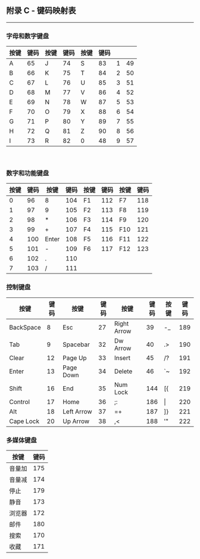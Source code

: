## 附录 C - 键码映射表

---



### 字母和数字键盘

| 按键 | 键码 | 按键 | 键码 | 按键 | 键码 |  |  |
| ---- | ---- | ---- | ---- | ---- | ---- | ---- | ---- |
| A | 65   | J    | 74   | S    | 83   | 1  | 49 |
| B | 66   | K    | 75   | T    | 84   | 2  | 50 |
| C | 67   | L    | 76   | U    | 85   | 3  | 51 |
| D | 68   | M    | 77   | V    | 86   | 4  | 52 |
| E | 69   | N    | 78   | W    | 87   | 5  | 53 |
| F | 70   | O    | 79   | X    | 88   | 6  | 54 |
| G | 71   | P    | 80   | Y    | 89   | 7  | 55 |
| H | 72   | Q    | 81   | Z    | 90   | 8  | 56 |
| I | 73   | R    | 82   | 0    | 48   | 9  | 57 |

　　



### 数字和功能键盘

| 按键 | 键码 | 按键  | 键码 | 按键 | 键码 | 按键 | 键码 |
| ---- | ---- | ----- | ---- | ---- | ---- | ---- | ---- |
| 0    | 96   | 8     | 104  | F1   | 112  | F7   | 118  |
| 1    | 97   | 9     | 105  | F2   | 113  | F8   | 119  |
| 2    | 98   | *     | 106  | F3   | 114  | F9   | 120  |
| 3    | 99   | +     | 107  | F4   | 115  | F10  | 121  |
| 4    | 100  | Enter | 108  | F5   | 116  | F11  | 122  |
| 5    | 101  | -     | 109  | F6   | 117  | F12  | 123  |
| 6    | 102  | .     | 110  |      |      |      |      |
| 7    | 103  | /     | 111  |      |      |      |      |





### 控制键盘

| 按键      | 键码 | 按键       | 键码 | 按键        | 键码 | 按键 | 键码 |
| --------- | ---- | ---------- | ---- | ----------- | ---- | ---- | ---- |
| BackSpace | 8    | Esc        | 27   | Right Arrow | 39   | -_   | 189  |
| Tab       | 9    | Spacebar   | 32   | Dw Arrow    | 40   | .>   | 190  |
| Clear     | 12   | Page Up    | 33   | Insert      | 45   | /?   | 191  |
| Enter     | 13   | Page Down  | 34   | Delete      | 46   | `~   | 192  |
| Shift     | 16   | End        | 35   | Num Lock    | 144  | [{   | 219  |
| Control   | 17   | Home       | 36   | ;:          | 186  | \|   | 220  |
| Alt       | 18   | Left Arrow | 37   | =+          | 187  | ]}   | 221  |
| Cape Lock | 20   | Up Arrow   | 38   | ,<          | 188  | '"   | 222  |





### 多媒体键盘

| 按键   | 键码 |
| ------ | ---- |
| 音量加 | 175  |
| 音量减 | 174  |
| 停止   | 179  |
| 静音   | 173  |
| 浏览器 | 172  |
| 邮件   | 180  |
| 搜索   | 170  |
| 收藏   | 171  |
